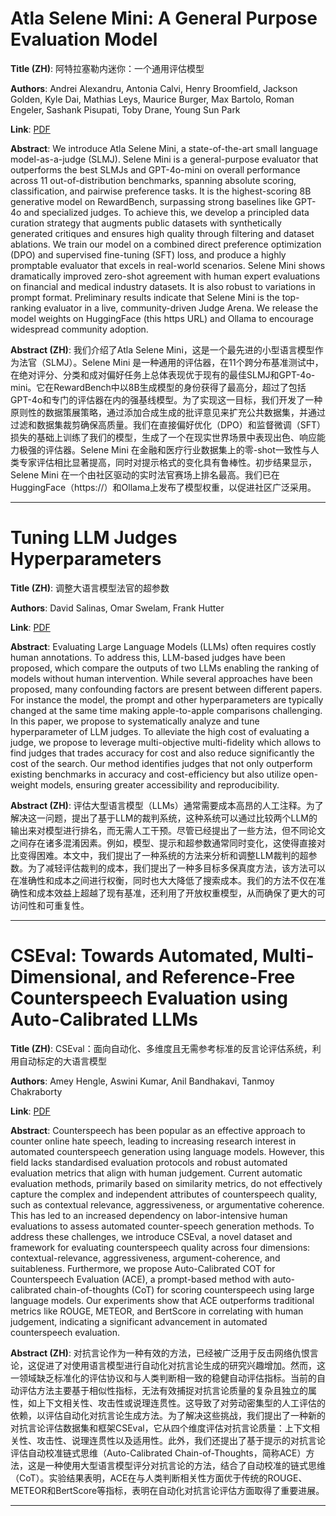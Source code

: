 # Atla Selene Mini: A General Purpose Evaluation Model 

**Title (ZH)**: 阿特拉塞勒内迷你：一个通用评估模型 

**Authors**: Andrei Alexandru, Antonia Calvi, Henry Broomfield, Jackson Golden, Kyle Dai, Mathias Leys, Maurice Burger, Max Bartolo, Roman Engeler, Sashank Pisupati, Toby Drane, Young Sun Park  

**Link**: [PDF](https://arxiv.org/pdf/2501.17195)  

**Abstract**: We introduce Atla Selene Mini, a state-of-the-art small language model-as-a-judge (SLMJ). Selene Mini is a general-purpose evaluator that outperforms the best SLMJs and GPT-4o-mini on overall performance across 11 out-of-distribution benchmarks, spanning absolute scoring, classification, and pairwise preference tasks. It is the highest-scoring 8B generative model on RewardBench, surpassing strong baselines like GPT-4o and specialized judges. To achieve this, we develop a principled data curation strategy that augments public datasets with synthetically generated critiques and ensures high quality through filtering and dataset ablations. We train our model on a combined direct preference optimization (DPO) and supervised fine-tuning (SFT) loss, and produce a highly promptable evaluator that excels in real-world scenarios. Selene Mini shows dramatically improved zero-shot agreement with human expert evaluations on financial and medical industry datasets. It is also robust to variations in prompt format. Preliminary results indicate that Selene Mini is the top-ranking evaluator in a live, community-driven Judge Arena. We release the model weights on HuggingFace (this https URL) and Ollama to encourage widespread community adoption. 

**Abstract (ZH)**: 我们介绍了Atla Selene Mini，这是一个最先进的小型语言模型作为法官（SLMJ）。Selene Mini 是一种通用的评估器，在11个跨分布基准测试中，在绝对评分、分类和成对偏好任务上总体表现优于现有的最佳SLMJ和GPT-4o-mini。它在RewardBench中以8B生成模型的身份获得了最高分，超过了包括GPT-4o和专门的评估器在内的强基线模型。为了实现这一目标，我们开发了一种原则性的数据策展策略，通过添加合成生成的批评意见来扩充公共数据集，并通过过滤和数据集裁剪确保高质量。我们在直接偏好优化（DPO）和监督微调（SFT）损失的基础上训练了我们的模型，生成了一个在现实世界场景中表现出色、响应能力极强的评估器。Selene Mini 在金融和医疗行业数据集上的零-shot一致性与人类专家评估相比显著提高，同时对提示格式的变化具有鲁棒性。初步结果显示，Selene Mini 在一个由社区驱动的实时法官赛场上排名最高。我们已在HuggingFace（https://）和Ollama上发布了模型权重，以促进社区广泛采用。 

---
# Tuning LLM Judges Hyperparameters 

**Title (ZH)**: 调整大语言模型法官的超参数 

**Authors**: David Salinas, Omar Swelam, Frank Hutter  

**Link**: [PDF](https://arxiv.org/pdf/2501.17178)  

**Abstract**: Evaluating Large Language Models (LLMs) often requires costly human annotations. To address this, LLM-based judges have been proposed, which compare the outputs of two LLMs enabling the ranking of models without human intervention. While several approaches have been proposed, many confounding factors are present between different papers. For instance the model, the prompt and other hyperparameters are typically changed at the same time making apple-to-apple comparisons challenging. In this paper, we propose to systematically analyze and tune hyperparameter of LLM judges. To alleviate the high cost of evaluating a judge, we propose to leverage multi-objective multi-fidelity which allows to find judges that trades accuracy for cost and also reduce significantly the cost of the search. Our method identifies judges that not only outperform existing benchmarks in accuracy and cost-efficiency but also utilize open-weight models, ensuring greater accessibility and reproducibility. 

**Abstract (ZH)**: 评估大型语言模型（LLMs）通常需要成本高昂的人工注释。为了解决这一问题，提出了基于LLM的裁判系统，这种系统可以通过比较两个LLM的输出来对模型进行排名，而无需人工干预。尽管已经提出了一些方法，但不同论文之间存在诸多混淆因素。例如，模型、提示和超参数通常同时变化，这使得直接对比变得困难。本文中，我们提出了一种系统的方法来分析和调整LLM裁判的超参数。为了减轻评估裁判的成本，我们提出了一种多目标多保真度方法，该方法可以在准确性和成本之间进行权衡，同时也大大降低了搜索成本。我们的方法不仅在准确性和成本效益上超越了现有基准，还利用了开放权重模型，从而确保了更大的可访问性和可重复性。 

---
# CSEval: Towards Automated, Multi-Dimensional, and Reference-Free Counterspeech Evaluation using Auto-Calibrated LLMs 

**Title (ZH)**: CSEval：面向自动化、多维度且无需参考标准的反言论评估系统，利用自动标定的大语言模型 

**Authors**: Amey Hengle, Aswini Kumar, Anil Bandhakavi, Tanmoy Chakraborty  

**Link**: [PDF](https://arxiv.org/pdf/2501.17581)  

**Abstract**: Counterspeech has been popular as an effective approach to counter online hate speech, leading to increasing research interest in automated counterspeech generation using language models. However, this field lacks standardised evaluation protocols and robust automated evaluation metrics that align with human judgement. Current automatic evaluation methods, primarily based on similarity metrics, do not effectively capture the complex and independent attributes of counterspeech quality, such as contextual relevance, aggressiveness, or argumentative coherence. This has led to an increased dependency on labor-intensive human evaluations to assess automated counter-speech generation methods. To address these challenges, we introduce CSEval, a novel dataset and framework for evaluating counterspeech quality across four dimensions: contextual-relevance, aggressiveness, argument-coherence, and suitableness. Furthermore, we propose Auto-Calibrated COT for Counterspeech Evaluation (ACE), a prompt-based method with auto-calibrated chain-of-thoughts (CoT) for scoring counterspeech using large language models. Our experiments show that ACE outperforms traditional metrics like ROUGE, METEOR, and BertScore in correlating with human judgement, indicating a significant advancement in automated counterspeech evaluation. 

**Abstract (ZH)**: 对抗言论作为一种有效的方法，已经被广泛用于反击网络仇恨言论，这促进了对使用语言模型进行自动化对抗言论生成的研究兴趣增加。然而，这一领域缺乏标准化的评估协议和与人类判断相一致的稳健自动评估指标。当前的自动评估方法主要基于相似性指标，无法有效捕捉对抗言论质量的复杂且独立的属性，如上下文相关性、攻击性或说理连贯性。这导致了对劳动密集型的人工评估的依赖，以评估自动化对抗言论生成方法。为了解决这些挑战，我们提出了一种新的对抗言论评估数据集和框架CSEval，它从四个维度评估对抗言论质量：上下文相关性、攻击性、说理连贯性以及适用性。此外，我们还提出了基于提示的对抗言论评估自动校准链式思维（Auto-Calibrated Chain-of-Thoughts，简称ACE）方法，这是一种使用大型语言模型评分对抗言论的方法，结合了自动校准的链式思维（CoT）。实验结果表明，ACE在与人类判断相关性方面优于传统的ROUGE、METEOR和BertScore等指标，表明在自动化对抗言论评估方面取得了重要进展。 

---
